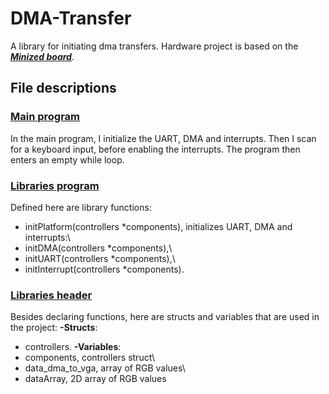 # DMA-Transfer
A library for initiating dma transfers. Hardware project is based on the [***Minized board***](https://www.avnet.com/wps/portal/us/products/avnet-boards/avnet-board-families/minized/).
## File descriptions
### [Main program](main.c)
In the main program, I initialize the UART, DMA and interrupts. Then I scan for a keyboard input, before enabling the interrupts. The program then enters an empty while loop.
### [Libraries program](libs.c)
Defined here are library functions:
- initPlatform(controllers *components), initializes UART, DMA and interrupts:\
- initDMA(controllers *components),\
- initUART(controllers *components),\
- initInterrupt(controllers *components).
### [Libraries header](libs.h)
Besides declaring functions, here are structs and variables that are used in the project:
**-Structs**:
- controllers.
**-Variables**:
- components, controllers struct\
- data_dma_to_vga, array of RGB values\
- dataArray, 2D array of RGB values
